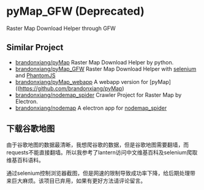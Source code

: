 # pyMap_GFW (Deprecated)

Raster Map Download Helper through GFW

## Similar Project

 - [brandonxiang/pyMap](https://github.com/brandonxiang/pyMap) Raster Map Download Helper by python.
 - [brandonxiang/pyMap_GFW](https://github.com/brandonxiang/pyMap_GFW) Raster Map Download Helper with [selenium](https://github.com/SeleniumHQ/selenium/) and [PhantomJS](http://phantomjs.org/)
 - [brandonxiang/pyMap_webapp](https://github.com/brandonxiang/pyMap_webapp) A webapp version for [pyMap]((https://github.com/brandonxiang/pyMap)
 - [brandonxiang/nodemap_spider](https://github.com/brandonxiang/nodemap_spider) Crawler Project for Raster Map by Electron.
 - [brandonxiang/nodemap](https://github.com/brandonxiang/nodemap) A electron app for [nodemap_spider](https://github.com/brandonxiang/nodemap_spider)

## 下载谷歌地图

由于谷歌地图的数据最清晰，我想爬谷歌的数据，但是谷歌地图需要翻墙，而requests不能直接翻墙。所以我参考了lantern访问中文维基百科及selenium爬取维基百科语料。

通过selenium控制浏览器截图，但是网速的限制导致成功率下降，给后期处理带来巨大麻烦。该项目已弃用，如果有更好方法请评论留言。

